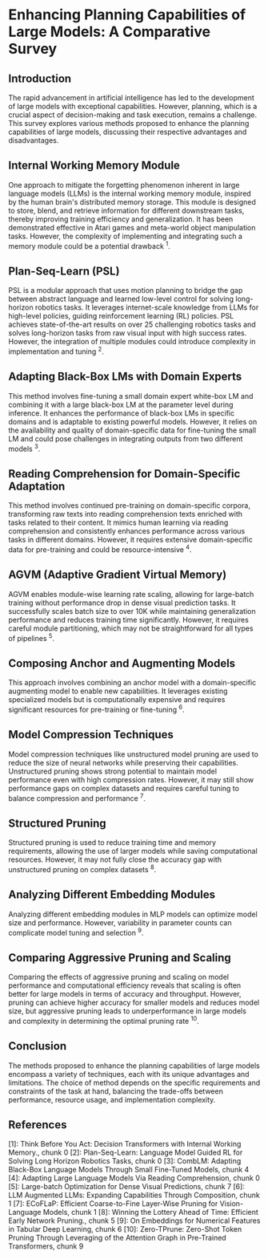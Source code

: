 # Enhancing Planning Capabilities of Large Models: A Comparative Survey

## Introduction

The rapid advancement in artificial intelligence has led to the development of large models with exceptional capabilities. However, planning, which is a crucial aspect of decision-making and task execution, remains a challenge. This survey explores various methods proposed to enhance the planning capabilities of large models, discussing their respective advantages and disadvantages.

## Internal Working Memory Module

One approach to mitigate the forgetting phenomenon inherent in large language models (LLMs) is the internal working memory module, inspired by the human brain's distributed memory storage. This module is designed to store, blend, and retrieve information for different downstream tasks, thereby improving training efficiency and generalization. It has been demonstrated effective in Atari games and meta-world object manipulation tasks. However, the complexity of implementing and integrating such a memory module could be a potential drawback <sup>1</sup>.

## Plan-Seq-Learn (PSL)

PSL is a modular approach that uses motion planning to bridge the gap between abstract language and learned low-level control for solving long-horizon robotics tasks. It leverages internet-scale knowledge from LLMs for high-level policies, guiding reinforcement learning (RL) policies. PSL achieves state-of-the-art results on over 25 challenging robotics tasks and solves long-horizon tasks from raw visual input with high success rates. However, the integration of multiple modules could introduce complexity in implementation and tuning <sup>2</sup>.

## Adapting Black-Box LMs with Domain Experts

This method involves fine-tuning a small domain expert white-box LM and combining it with a large black-box LM at the parameter level during inference. It enhances the performance of black-box LMs in specific domains and is adaptable to existing powerful models. However, it relies on the availability and quality of domain-specific data for fine-tuning the small LM and could pose challenges in integrating outputs from two different models <sup>3</sup>.

## Reading Comprehension for Domain-Specific Adaptation

This method involves continued pre-training on domain-specific corpora, transforming raw texts into reading comprehension texts enriched with tasks related to their content. It mimics human learning via reading comprehension and consistently enhances performance across various tasks in different domains. However, it requires extensive domain-specific data for pre-training and could be resource-intensive <sup>4</sup>.

## AGVM (Adaptive Gradient Virtual Memory)

AGVM enables module-wise learning rate scaling, allowing for large-batch training without performance drop in dense visual prediction tasks. It successfully scales batch size to over 10K while maintaining generalization performance and reduces training time significantly. However, it requires careful module partitioning, which may not be straightforward for all types of pipelines <sup>5</sup>.

## Composing Anchor and Augmenting Models

This approach involves combining an anchor model with a domain-specific augmenting model to enable new capabilities. It leverages existing specialized models but is computationally expensive and requires significant resources for pre-training or fine-tuning <sup>6</sup>.

## Model Compression Techniques

Model compression techniques like unstructured model pruning are used to reduce the size of neural networks while preserving their capabilities. Unstructured pruning shows strong potential to maintain model performance even with high compression rates. However, it may still show performance gaps on complex datasets and requires careful tuning to balance compression and performance <sup>7</sup>.

## Structured Pruning

Structured pruning is used to reduce training time and memory requirements, allowing the use of larger models while saving computational resources. However, it may not fully close the accuracy gap with unstructured pruning on complex datasets <sup>8</sup>.

## Analyzing Different Embedding Modules

Analyzing different embedding modules in MLP models can optimize model size and performance. However, variability in parameter counts can complicate model tuning and selection <sup>9</sup>.

## Comparing Aggressive Pruning and Scaling

Comparing the effects of aggressive pruning and scaling on model performance and computational efficiency reveals that scaling is often better for large models in terms of accuracy and throughput. However, pruning can achieve higher accuracy for smaller models and reduces model size, but aggressive pruning leads to underperformance in large models and complexity in determining the optimal pruning rate <sup>10</sup>.

## Conclusion

The methods proposed to enhance the planning capabilities of large models encompass a variety of techniques, each with its unique advantages and limitations. The choice of method depends on the specific requirements and constraints of the task at hand, balancing the trade-offs between performance, resource usage, and implementation complexity.

## References

[1]: Think Before You Act: Decision Transformers with Internal Working Memory., chunk 0
[2]: Plan-Seq-Learn: Language Model Guided RL for Solving Long Horizon Robotics Tasks, chunk 0
[3]: CombLM: Adapting Black-Box Language Models Through Small Fine-Tuned Models, chunk 4
[4]: Adapting Large Language Models Via Reading Comprehension, chunk 0
[5]: Large-batch Optimization for Dense Visual Predictions, chunk 7
[6]: LLM Augmented LLMs: Expanding Capabilities Through Composition, chunk 1
[7]: ECoFLaP: Efficient Coarse-to-Fine Layer-Wise Pruning for Vision-Language Models, chunk 1
[8]: Winning the Lottery Ahead of Time: Efficient Early Network Pruning., chunk 5
[9]: On Embeddings for Numerical Features in Tabular Deep Learning, chunk 6
[10]: Zero-TPrune: Zero-Shot Token Pruning Through Leveraging of the Attention Graph in Pre-Trained Transformers, chunk 9